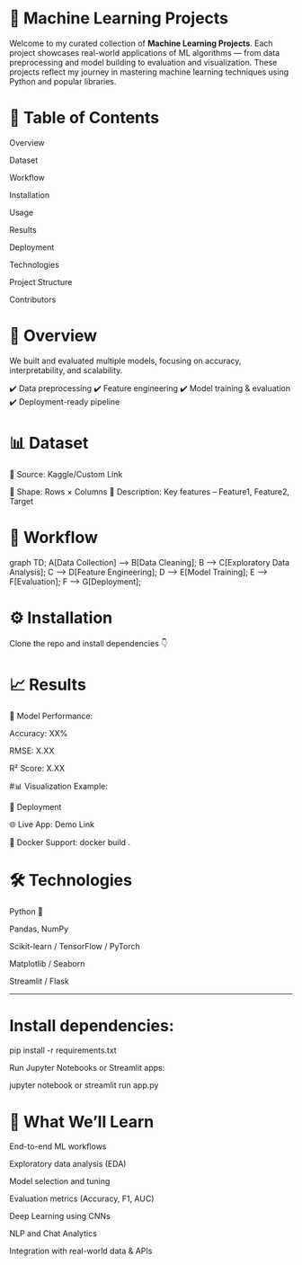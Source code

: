 # 🤖 Machine Learning Projects

Welcome to my curated collection of **Machine Learning Projects**. Each project showcases real-world applications of ML algorithms — from data preprocessing and model building to evaluation and visualization. These projects reflect my journey in mastering machine learning techniques using Python and popular libraries.



# 📌 Table of Contents

Overview

Dataset

Workflow

Installation

Usage

Results

Deployment

Technologies

Project Structure

Contributors

# 📖 Overview

We built and evaluated multiple models, focusing on accuracy, interpretability, and scalability.

✔️ Data preprocessing
✔️ Feature engineering
✔️ Model training & evaluation
✔️ Deployment-ready pipeline

# 📊 Dataset

📂 Source: Kaggle/Custom Link

🔢 Shape: Rows × Columns
📝 Description: Key features – Feature1, Feature2, Target

# 🧠 Workflow
graph TD;
    A[Data Collection] --> B[Data Cleaning];
    B --> C[Exploratory Data Analysis];
    C --> D[Feature Engineering];
    D --> E[Model Training];
    E --> F[Evaluation];
    F --> G[Deployment];

# ⚙️ Installation

Clone the repo and install dependencies 👇

# 📈 Results

📌 Model Performance:

Accuracy: XX%

RMSE: X.XX

R² Score: X.XX

#📊 Visualization Example:

🚀 Deployment

🌐 Live App: Demo Link

🐳 Docker Support: docker build .

# 🛠 Technologies

Python 🐍

Pandas, NumPy

Scikit-learn / TensorFlow / PyTorch

Matplotlib / Seaborn

Streamlit / Flask

---


# Install dependencies:

pip install -r requirements.txt


Run Jupyter Notebooks or Streamlit apps:

jupyter notebook or streamlit run app.py



# 📌 What We’ll Learn

End-to-end ML workflows

Exploratory data analysis (EDA)

Model selection and tuning

Evaluation metrics (Accuracy, F1, AUC)

Deep Learning using CNNs

NLP and Chat Analytics

Integration with real-world data & APIs





